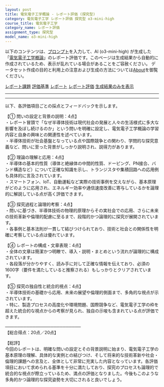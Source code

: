 ```yaml
---
layout: post
title: 電気電子工学概論 - レポート評価 (探究型)
category: 電気電子工学 レポート評価 探究型 o3-mini-high
course_title: 電気電子工学
category_name: レポート評価
assignment_type: 探究型
model_name: o3-mini-high
---
```


以下のコンテンツは、[プロンプト](https://github.com/takedatoshiyuki/synthetic_assignments/tree/main/generated/電気電子工学/o3-mini-high/prompt_レポート評価-探究型.md)を入力して、AI (o3-mini-high) が生成した「[電気電子工学概論](/contents/電気電子工学/)」のレポート評価です。このページは生成結果から自動的に作成されているため、表示が乱れている場合があることをご容赦ください。
データセット作成の目的と利用上の注意および生成の方法については[About](/About)を御覧ください。

[レポート課題](../レポート課題-探究型)
[評価基準](../評価基準-探究型)
[レポート](../レポート-探究型)
[レポート評価](../レポート評価-探究型)
[生成結果のみを表示](https://github.com/takedatoshiyuki/synthetic_assignments/tree/main/generated/電気電子工学/o3-mini-high/レポート評価-探究型.md)
  

***
***
  
以下、各評価項目ごとの採点とフィードバックを示します。

【① 問いの設定と背景の説明：4点】  
・レポート冒頭で「なぜ半導体技術は現代社会の発展と人々の生活様式に多大な影響を及ぼし続けるのか」という問いを明確に設定し、電気電子工学概論の学習内容と自身の興味との関連性を述べています。  
・半導体技術が社会基盤となっている点や国際競争との関わり、学問的な探究意義など、問いに至った背景がしっかり説明され、説得力があります。

【② 理論の理解と応用：4点】  
・半導体の基本的性質（導体と絶縁体の中間的性質、ドーピング、PN接合、バンド構造など）について正確な知識を示し、トランジスタや集積回路への応用例も具体的に言及されています。  
・スマートフォン、IoT、自動運転など実際の技術事例を交えながら、基本原理がどのように応用され、エネルギー効率や通信速度改善に寄与しているかを論理的に解説している点が高く評価できます。

【③ 探究過程と論理的考察：4点】  
・問いに基づき、半導体技術の物理的原理からその実社会での応用、さらに未来の技術革新や倫理的配慮に至るまで、段階的かつ論理的に探究が展開されています。  
・各事例と基本法則が一貫して結びつけられており、技術と社会との関係性を明確に考察している点は優れています。

【④ レポートの構成・文章表現：4点】  
・全体の文章は簡潔かつ明瞭で、導入・説明・まとめという流れが論理的に構成されています。  
・各段落が分かりやすく、読み手に対して正確な情報を伝えており、必須の1600字（要件を満たしていると推察される）もしっかりとクリアされています。

【⑤ 探究の独自性と統合的視点：4点】  
・半導体技術の基礎から応用、未来の展望や倫理的側面まで、多角的な視点が示されています。  
・特に、製造プロセスの高度化や環境問題、国際競争など、電気電子工学の枠を超えた統合的な視点からの考察が見られ、独自の示唆も含まれている点が評価できます。

─────────────────────────  
【総合得点：20点／20点】

【総評】  
今回のレポートは、明確な問いの設定とその背景説明に始まり、電気電子工学の基本原理の理解、具体的な実例との結びつけ、そして将来的な技術革新や社会・倫理的課題への言及と、全体として非常に充実した内容となっています。各評価項目において求められる基準を十分に満たしており、探究のプロセスも論理的で統合的な視点が際立っているため、満点の評価となりました。今後もこのような多角的かつ論理的な探究姿勢を大切にされると良いでしょう。
